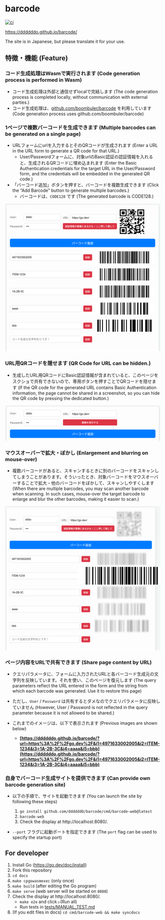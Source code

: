 # barcode
[![ci](https://github.com/ddddddO/barcode/actions/workflows/playwright.yml/badge.svg)](https://github.com/ddddddO/barcode/actions/workflows/playwright.yml)

https://ddddddo.github.io/barcode/

The site is in Japanese, but please translate it for your use.

## 特徴・機能 (Feature)
### コード生成処理はWasmで実行されます (Code generation process is performed in Wasm)
- コード生成処理は外部と通信せずlocalで完結します (The code generation process is completed locally, without communication with external parties.)
- コード生成処理は、[github.com/boombuler/barcode](https://github.com/boombuler/barcode) を利用しています (Code generation process uses github.com/boombuler/barcode)

### 1ページで複数バーコードを生成できます (Multiple barcodes can be generated on a single page)
- URLフォームにurlを入力するとそのQRコードが生成されます (Enter a URL in the URL form to generate a QR code for that URL.)
    - User/Passwordフォームに、対象urlのBasic認証の認証情報を入れると、生成されるQRコードに埋め込まれます (Enter the Basic Authentication credentials for the target URL in the User/Password form, and the credentials will be embedded in the generated QR code.)
- 「バーコード追加」ボタンを押すと、バーコードを複数生成できます (Click the “Add Barcode” button to generate multiple barcodes.)
    - バーコードは、`CODE128` です (The generated barcode is CODE128.)

![](./image/image1.png)

### URL用QRコードを隠せます (QR Code for URL can be hidden.)
- 生成したURL用QRコードにBasic認証情報が含まれていると、このページをスクショで共有できないので、専用ボタンを押すことでQRコードを隠せます (If the QR code for the generated URL contains Basic Authentication information, the page cannot be shared in a screenshot, so you can hide the QR code by pressing the dedicated button.)

![](./image/image2.png)


### マウスオーバーで拡大・ぼかし (Enlargement and blurring on mouse-over)
- 複数バーコードがあると、スキャンするときに別のバーコードをスキャンしてしまうことがあります。そういったとき、対象バーコードをマウスオーバーすることで拡大・他のバーコードをぼかして、スキャンしやすくします (When there are multiple barcodes, you may scan another barcode when scanning. In such cases, mouse-over the target barcode to enlarge and blur the other barcodes, making it easier to scan.)

![](./image/image3.png)

### ページ内容をURLで共有できます (Share page content by URL)
- クエリパラメータに、フォームに入力されたURLと各バーコード生成元の文字列を反映しています。それを使い、このページを復元します (The query parameters reflect the URL entered in the form and the string from which each barcode was generated. Use it to restore this page)
- ただし、`User` / `Password` は共有するとダメなのでクエリパラメータに反映していません (However, User / Password is not reflected in the query parameter because it is not allowed to be shared.)

- これまでのイメージは、以下で表示されます (Previous images are shown below)
    - **[https://ddddddo.github.io/barcode/?url=https%3A%2F%2Fgo.dev%2F&i1=4971633002005&i2=ITEM-1234&i3=1A-2B-3C&i4=aaaa&i5=bbb](https://ddddddo.github.io/barcode/?url=https%3A%2F%2Fgo.dev%2F&i1=4971633002005&i2=ITEM-1234&i3=1A-2B-3C&i4=aaaa&i5=bbb)**

### 自身でバーコード生成サイトを提供できます (Can provide own barcode generation site)
- 以下の手順で、サイトを起動できます (You can launch the site by following these steps)
    1. `go install github.com/ddddddO/barcode/cmd/barcode-web@latest`
    1. `barcode-web`
    1. Check the display at http://localhost:8080/.

- `--port` フラグに起動ポートを指定できます (The `port` flag can be used to specify the startup port)

## For developer
1. Install Go (https://go.dev/doc/install)
1. Fork this repository
1. `cd docs`
1. `make cpgowasmexec` (only once)
1. `make build` (after editing the Go program)
1. `make serve` (web server will be started on `8080`)
1. Check the display at http://localhost:8080/.
    - `make e2e` and click `▷`(Run all)
    - Run tests in [tests/MANUAL_TEST.md](./tests/MANUAL_TEST.md)
1. (If you edit files in docs) `cd cmd/barcode-web && make syncdocs`